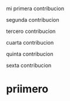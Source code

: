 mi primera contribucion

segunda contribucion

tercero contribucion

cuarta contribucion

quinta contribucion

sexta contribucion

# priimero

